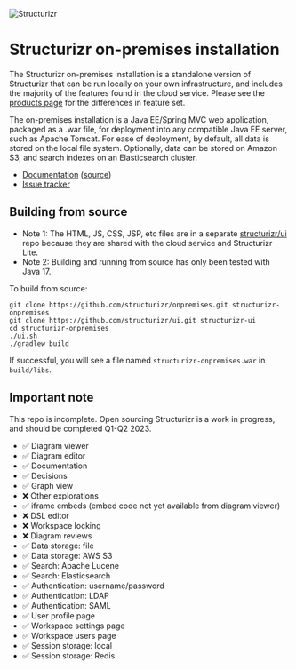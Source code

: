 ![Structurizr](https://static.structurizr.com/img/structurizr-banner.png)

# Structurizr on-premises installation

The Structurizr on-premises installation is a standalone version of Structurizr that can be run locally on your own infrastructure, and includes the majority of the features found in the cloud service. Please see the [products page](https://structurizr.com/products) for the differences in feature set.

The on-premises installation is a Java EE/Spring MVC web application, packaged as a .war file, for deployment into any compatible Java EE server, such as Apache Tomcat.
For ease of deployment, by default, all data is stored on the local file system. Optionally, data can be stored on Amazon S3, and search indexes on an Elasticsearch cluster.

- [Documentation](https://structurizr.com/share/18571/documentation) ([source](docs))
- [Issue tracker](https://github.com/structurizr/onpremises/issues)

## Building from source

- Note 1: The HTML, JS, CSS, JSP, etc files are in a separate [structurizr/ui](https://github.com/structurizr/ui) repo because they are shared with the cloud service and Structurizr Lite.
- Note 2: Building and running from source has only been tested with Java 17.

To build from source:

```
git clone https://github.com/structurizr/onpremises.git structurizr-onpremises
git clone https://github.com/structurizr/ui.git structurizr-ui
cd structurizr-onpremises
./ui.sh
./gradlew build
```

If successful, you will see a file named `structurizr-onpremises.war` in `build/libs`.

## Important note

This repo is incomplete. Open sourcing Structurizr is a work in progress, and should be completed Q1-Q2 2023.

- ✅ Diagram viewer
- ✅ Diagram editor
- ✅ Documentation
- ✅ Decisions
- ✅ Graph view
- ❌ Other explorations
- ✅ iframe embeds (embed code not yet available from diagram viewer)
- ❌ DSL editor
- ❌ Workspace locking
- ❌ Diagram reviews
- ✅ Data storage: file
- ✅ Data storage: AWS S3
- ✅ Search: Apache Lucene
- ✅ Search: Elasticsearch
- ✅ Authentication: username/password
- ✅ Authentication: LDAP
- ✅ Authentication: SAML
- ✅ User profile page
- ✅ Workspace settings page
- ✅ Workspace users page
- ✅ Session storage: local
- ✅ Session storage: Redis